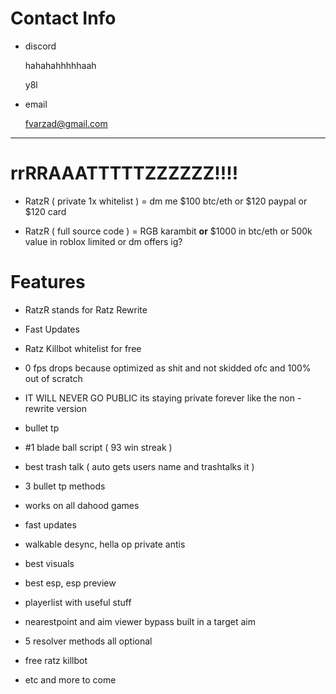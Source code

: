 # Contact Info

+ discord

    hahahahhhhhaah

    y8l

+ email

    fvarzad@gmail.com



---------------------------------------------------------------------------------------------------------------------------------

# $$$$rrRRAAATTTTTZZZZZZ!!!!

+ RatzR ( private 1x whitelist ) =   dm me $100 btc/eth or $120 paypal or $120 card

+ RatzR ( full source code ) = RGB karambit **or** $1000 in btc/eth or 500k value in roblox limited or dm offers ig?

# Features

+ RatzR stands for Ratz Rewrite

+ Fast Updates

+ Ratz Killbot whitelist for free

+ 0 fps drops because optimized as shit and not skidded ofc and 100% out of scratch

+ IT WILL NEVER GO PUBLIC its staying private forever like the non - rewrite version

+ bullet tp

+ #1 blade ball script ( 93 win streak )

+ best trash talk ( auto gets users name and trashtalks it )

+ 3 bullet tp methods

+ works on all dahood games

+ fast updates

+ walkable desync, hella op private antis

+ best visuals

+ best esp, esp preview

+ playerlist with useful stuff

+ nearestpoint and aim viewer bypass built in a target aim

+ 5 resolver methods all optional

+ free ratz killbot

+ etc and more to come
